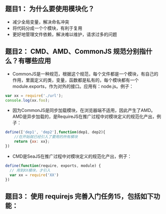 ## 题目1： 为什么要使用模块化？
* 减少全局变量，解决命名冲突
* 将代码分成一个个模块，有利于复用
* 更好地管理文件依赖，解决难以维护，请求过多的问题

## 题目2： CMD、AMD、CommonJS 规范分别指什么？有哪些应用
* CommonJS是一种规范，根据这个规范，每个文件都是一个模块，有自己的作用，里面定义的类，变量，函数都是私有的，每个模块都有一个module.exports，作为对外的接口。应用有：node.js。例子：  
```javascript
var xx = require('./url');
console.log(xx.foo);
```
* 因为CommonJS是同步加载模块，在浏览器端不适用，因此产生了AMD。AMD是异步加载的，是RequireJS在推广过程中对模块定义的规范化产出，例子：  
```javascript
define(['dep1', 'dep2'],function(dep1, dep2){
    //在开始就已经引入了要用的所有模块
    return {xx: xx};
})
```
* CMD是SeaJS在推广过程中对模块定义的规范化产出，例子：  
```javascript
define(function(require, exports, module) {
  // 用到XX模块，才引入
  var xx = require('XX')
})
```

## 题目3： 使用 requirejs 完善入门任务15，包括如下功能：